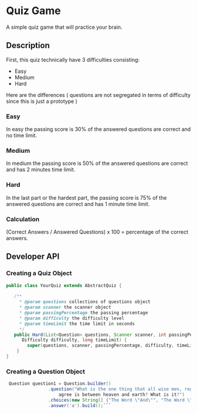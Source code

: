 # Quiz Game

A simple quiz game that will practice your brain.

## Description

First, this quiz technically have 3 difficulties consisting:

 * Easy
 * Medium
 * Hard

Here are the differences ( questions are not segregated in terms of difficulty since this is just a prototype )

### **Easy**

In easy the passing score is 30% of the answered questions are correct and no time limit.

### **Medium**

In medium the passing score is 50% of the answered questions are correct and has 2 minutes time limit.

### **Hard**

In the last part or the hardest part, the passing score is 75% of the answered questions are correct and has 1 minute time limit.

### **Calculation**

(Correct Answers / Answered Questions) x 100 = percentage of the correct answers.

## Developer API

### **Creating a Quiz Object**

```java
public class YourQuiz extends AbstractQuiz {
    
   /**
     * @param questions collections of questions object
     * @param scanner the scanner object
     * @param passingPercentage the passing percentage
     * @param difficulty the difficulty level
     * @param timeLimit the time limit in seconds
     */
   public Hard(List<Question> questions, Scanner scanner, int passingPercentage,
      Difficulty difficulty, long timeLimit) {
        super(questions, scanner, passingPercentage, difficulty, timeLimit);
    }
}
```

### **Creating a Question Object**
```java
 Question question1 = Question.builder()
                .question("What is the one thing that all wise men, regardless of their religion or politics,
                    agree is between heaven and earth? What is it?")
                .choices(new String[] {"The Word \"And\"", "The Word \"Or\"", "The Word \"Cool\""})
                .answer('a').build();```
